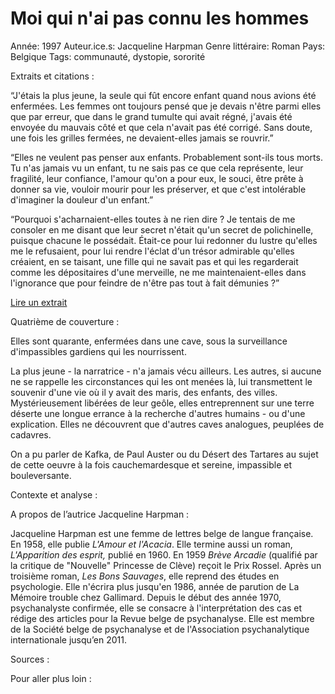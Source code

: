 # Moi qui n'ai pas connu les hommes

Année: 1997
Auteur.ice.s: Jacqueline Harpman
Genre littéraire: Roman
Pays: Belgique
Tags: communauté, dystopie, sororité

Extraits et citations :

“J'étais la plus jeune, la seule qui fût encore enfant quand nous avions été enfermées. Les femmes ont toujours pensé que je devais n'être parmi elles que par erreur, que dans le grand tumulte qui avait régné, j'avais été envoyée du mauvais côté et que cela n'avait pas été corrigé. Sans doute, une fois les grilles fermées, ne devaient-elles jamais se rouvrir.”

“Elles ne veulent pas penser aux enfants. Probablement sont-ils tous morts. Tu n'as jamais vu un enfant, tu ne sais pas ce que cela représente, leur fragilité, leur confiance, l'amour qu'on a pour eux, le souci, être prête à donner sa vie, vouloir mourir pour les préserver, et que c'est intolérable d'imaginer la douleur d'un enfant.”

“Pourquoi s'acharnaient-elles toutes à ne rien dire ? Je tentais de me consoler en me disant que leur secret n'était qu'un secret de polichinelle, puisque chacune le possédait. Était-ce pour lui redonner du lustre qu'elles me le refusaient, pour lui rendre l'éclat d'un trésor admirable qu'elles créaient, en se taisant, une fille qui ne savait pas et qui les regarderait comme les dépositaires d'une merveille, ne me maintenaient-elles dans l'ignorance que pour feindre de n'être pas tout à fait démunies ?”

[Lire un extrait](https://www.babelio.com/livres/Harpman-Moi-qui-nai-pas-connu-les-hommes/7263/extraits)

Quatrième de couverture :

Elles sont quarante, enfermées dans une cave, sous la surveillance d'impassibles gardiens qui les nourrissent.

La plus jeune - la narratrice - n'a jamais vécu ailleurs. Les autres, si aucune ne se rappelle les circonstances qui les ont menées là, lui transmettent le souvenir d'une vie où il y avait des maris, des enfants, des villes. Mystérieusement libérées de leur geôle, elles entreprennent sur une terre déserte une longue errance à la recherche d'autres humains - ou d'une explication. Elles ne découvrent que d'autres caves analogues, peuplées de cadavres.

On a pu parler de Kafka, de Paul Auster ou du Désert des Tartares au sujet de cette oeuvre à la fois cauchemardesque et sereine, impassible et bouleversante.

Contexte et analyse :

A propos de l’autrice Jacqueline Harpman :

Jacqueline Harpman est une femme de lettres belge de langue française. En 1958, elle publie *L'Amour et l'Acacia*. Elle termine aussi un roman, *L'Apparition des esprit,* publié en 1960. En 1959 *Brève Arcadie* (qualifié par la critique de "Nouvelle" Princesse de Clève) reçoit le Prix Rossel. Après un troisième roman, *Les Bons Sauvages*, elle reprend des études en psychologie. Elle n'écrira plus jusqu'en 1986, année de parution de La Mémoire trouble chez Gallimard. Depuis le début des année 1970, psychanalyste confirmée, elle se consacre à l'interprétation des cas et rédige des articles pour la Revue belge de psychanalyse. Elle est membre de la Société belge de psychanalyse et de l'Association psychanalytique internationale jusqu’en 2011.

Sources :

Pour aller plus loin :